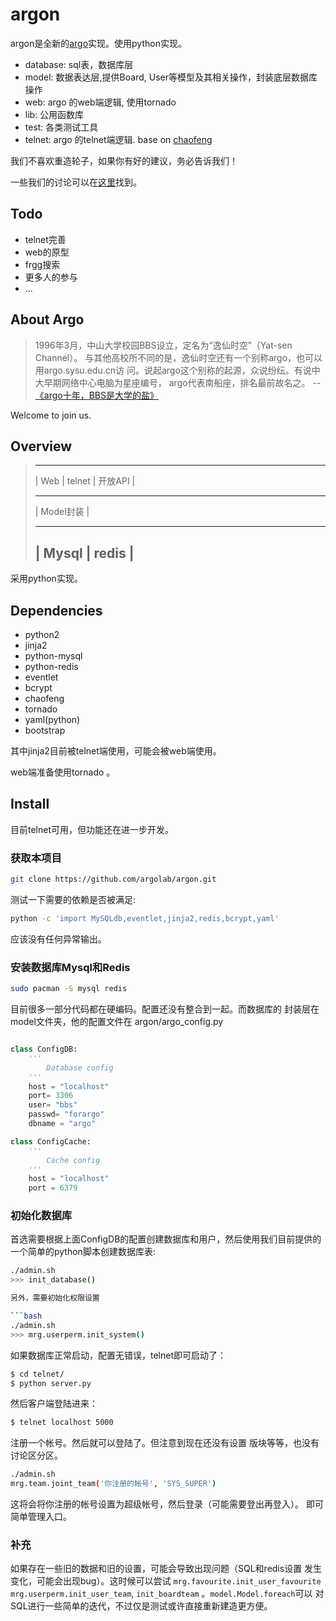 argon
=====

argon是全新的[argo](http://bbs.sysu.edu.cn)实现。使用python实现。

  * database: sql表，数据库层
  * model: 数据表达层,提供Board, User等模型及其相关操作，封装底层数据库操作
  * web: argo 的web端逻辑, 使用tornado
  * lib: 公用函数库
  * test: 各类测试工具
  * telnet: argo 的telnet端逻辑. base on [chaofeng](https://github.com/LTaoist/chaofeng)

我们不喜欢重造轮子，如果你有好的建议，务必告诉我们！

一些我们的讨论可以在[这里](http://bbs.sysu.edu.cn/bbstcon?board=Programming&file=M.1338262485.A)找到。

Todo
----

  * telnet完善
  * web的原型
  * frgg搜索
  * 更多人的参与
  * ...

About Argo
----------

> 1996年3月，中山大学校园BBS设立，定名为“逸仙时空”（Yat-sen Channel）。
与其他高校所不同的是，逸仙时空还有一个别称argo，也可以用argo.sysu.edu.cn访
问。说起argo这个别称的起源，众说纷纭。有说中大早期网络中心电脑为星座编号，
argo代表南船座，排名最前故名之。 -- [《argo十年，BBS是大学的盐》](http://bbs.sysu.edu.cn:874/#!/anc/D.1044599037.A/D.1152876984.A/D.1152862690.A/M.1152862408.A)

Welcome to join us.

Overview
--------

>  -------- ----------------
>  | Web | telnet | 开放API |
>  --------- ----------------
>  |     Model封装          |
>  ---------- ---------------
>  |    Mysql | redis      |
>  ------------------------

采用python实现。

Dependencies
------------

  * python2
  * jinja2
  * python-mysql
  * python-redis
  * eventlet
  * bcrypt
  * chaofeng
  * tornado
  * yaml(python)
  * bootstrap

其中jinja2目前被telnet端使用，可能会被web端使用。

web端准备使用tornado 。

Install
-------

目前telnet可用，但功能还在进一步开发。

### 获取本项目

```bash
git clone https://github.com/argolab/argon.git
```

测试一下需要的依赖是否被满足:

```bash
python -c 'import MySQLdb,eventlet,jinja2,redis,bcrypt,yaml'
```

应该没有任何异常输出。

### 安装数据库Mysql和Redis

```bash
sudo pacman -S mysql redis
```

目前很多一部分代码都在硬编码。配置还没有整合到一起。而数据库的
封装层在model文件夹，他的配置文件在 argon/argo_config.py

```python

class ConfigDB:
    '''
        Database config
    '''
    host = "localhost"
    port= 3306
    user= "bbs"
    passwd= "forargo"
    dbname = "argo"

class ConfigCache:
    '''
        Cache config
    '''
    host = "localhost"
    port = 6379

```

### 初始化数据库

首选需要根据上面ConfigDB的配置创建数据库和用户，然后使用我们目前提供的一个简单的python脚本创建数据库表:

```bash
./admin.sh
>>> init_database()

另外，需要初始化权限设置

```bash
./admin.sh
>>> mrg.userperm.init_system()
```

如果数据库正常启动，配置无错误，telnet即可启动了：

```bash
$ cd telnet/
$ python server.py
```

然后客户端登陆进来：

```bash
$ telnet localhost 5000
```

注册一个帐号。然后就可以登陆了。但注意到现在还没有设置
版块等等，也没有讨论区分区。

```bash
./admin.sh
mrg.team.joint_team('你注册的帐号', 'SYS_SUPER')
```

这将会将你注册的帐号设置为超级帐号，然后登录（可能需要登出再登入）。
即可简单管理入口。

### 补充

如果存在一些旧的数据和旧的设置，可能会导致出现问题（SQL和redis设置
发生变化，可能会出现bug）。这时候可以尝试 `mrg.favourite.init_user_favourite`
`mrg.userperm.init_user_team`, `init_boardteam` 。`model.Model.foreach`可以
对SQL进行一些简单的迭代，不过仅是测试或许直接重新建造更方便。

